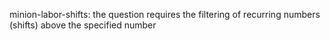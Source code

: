 minion-labor-shifts: the question requires the filtering of recurring numbers (shifts) above the specified number
